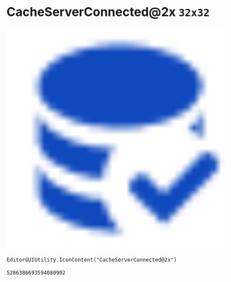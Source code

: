 # CacheServerConnected@2x `32x32`
<img src="/img/CacheServerConnected@2x.png" width=512 height=512>

``` CSharp
EditorGUIUtility.IconContent("CacheServerConnected@2x")
```
```
5286386693594080902
```
